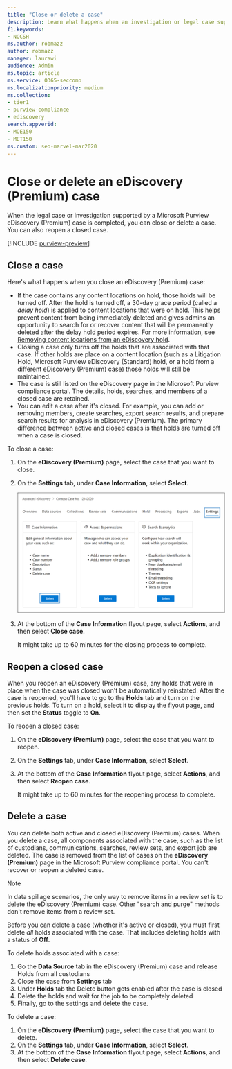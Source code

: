 ```yaml
---
title: "Close or delete a case"
description: Learn what happens when an investigation or legal case supported by a Microsoft Purview eDiscovery (Premium) case is closed or deleted.
f1.keywords:
- NOCSH
ms.author: robmazz
author: robmazz
manager: laurawi
audience: Admin
ms.topic: article
ms.service: O365-seccomp
ms.localizationpriority: medium
ms.collection:
- tier1
- purview-compliance
- ediscovery
search.appverid: 
- MOE150
- MET150
ms.custom: seo-marvel-mar2020
---
```


# Close or delete an eDiscovery (Premium) case

When the legal case or investigation supported by a Microsoft Purview eDiscovery (Premium) case is completed, you can close or delete a case. You can also reopen a closed case.

[!INCLUDE [purview-preview](../includes/purview-preview.md)]

## Close a case

Here's what happens when you close an eDiscovery (Premium) case:

- If the case contains any content locations on hold, those holds will be turned off. After the hold is turned off, a 30-day grace period (called a *delay hold*) is applied to content locations that were on hold. This helps prevent content from being immediately deleted and gives admins an opportunity to search for or recover content that will be permanently deleted after the delay hold period expires. For more information, see [Removing content locations from an eDiscovery hold](ediscovery-create-holds.md#removing-content-locations-from-an-ediscovery-hold).
- Closing a case only turns off the holds that are associated with that case. If other holds are place on a content location (such as a Litigation Hold, Microsoft Purview eDiscovery (Standard) hold, or a hold from a different eDiscovery (Premium) case) those holds will still be maintained.
- The case is still listed on the eDiscovery page in the Microsoft Purview compliance portal. The details, holds, searches, and members of a closed case are retained.
- You can edit a case after it's closed. For example, you can add or removing members, create searches, export search results, and prepare search results for analysis in eDiscovery (Premium). The primary difference between active and closed cases is that holds are turned off when a case is closed.

To close a case:

1. On the **eDiscovery (Premium)** page, select the case that you want to close.

2. On the **Settings** tab, under **Case Information**, select **Select**.

   ![Access the case information flyout page in an eDiscovery (Premium) case.](..\media\AeDSelectCaseInformation.png) 

3. At the bottom of the **Case Information** flyout page, select **Actions**, and then select **Close case**.

   It might take up to 60 minutes for the closing process to complete.

## Reopen a closed case

When you reopen an eDiscovery (Premium) case, any holds that were in place when the case was closed won't be automatically reinstated. After the case is reopened, you'll have to go to the **Holds** tab and turn on the previous holds. To turn on a hold, select it to display the flyout page, and then set the **Status** toggle to **On**.

To reopen a closed case:

1. On the **eDiscovery (Premium)** page, select the case that you want to reopen.

2. On the **Settings** tab, under **Case Information**, select **Select**.

3. At the bottom of the **Case Information** flyout page, select **Actions**, and then select **Reopen case**.

   It might take up to 60 minutes for the reopening process to complete.

## Delete a case

You can delete both active and closed eDiscovery (Premium) cases. When you delete a case, all components associated with the case, such as the list of custodians, communications, searches, review sets, and export job are deleted. The case is removed from the list of cases on the **eDiscovery (Premium)** page in the Microsoft Purview compliance portal. You can't recover or reopen a deleted case.

> [!NOTE]
> In data spillage scenarios, the only way to remove items in a review set is to delete the eDiscovery (Premium) case. Other "search and purge" methods don't remove items from a review set.

Before you can delete a case (whether it's active or closed), you must first delete *all* holds associated with the case. That includes deleting holds with a status of **Off**.

To delete holds associated with a case:

1. Go the **Data Source** tab in the eDiscovery (Premium) case and release Holds from all custodians
2. Close the case from **Settings** tab
3. Under **Holds** tab the Delete button gets enabled after the case is closed
4. Delete the holds and wait for the job to be completely deleted 
5. Finally, go to the settings and delete the case.

To delete a case:

1. On the **eDiscovery (Premium)** page, select the case that you want to delete.
2. On the **Settings** tab, under **Case Information**, select **Select**.
3. At the bottom of the **Case Information** flyout page, select **Actions**, and then select **Delete case**.

